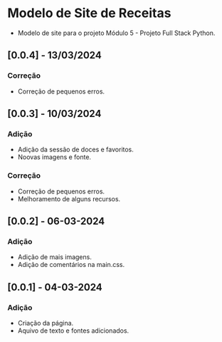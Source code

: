 # Modelo de Site de Receitas

 - Modelo de site para o projeto Módulo 5 - Projeto  Full Stack Python.

 ## [0.0.4] - 13/03/2024

 ### Correção

 - Correção de pequenos erros.
 
## [0.0.3] - 10/03/2024

### Adição

- Adição da sessão de doces e favoritos.
- Noovas imagens e fonte.

### Correção

- Correção de pequenos erros.
- Melhoramento de alguns recursos.


## [0.0.2] - 06-03-2024

### Adição 

- Adição de mais imagens.
- Adição de comentários na main.css.



## [0.0.1] - 04-03-2024

### Adição

- Criação da página.
- Aquivo de texto e fontes adicionados. 